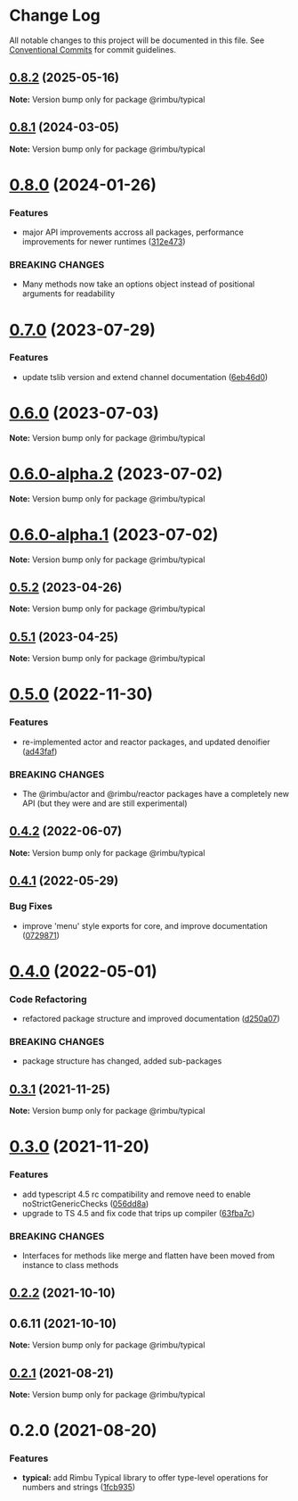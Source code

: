 # Change Log

All notable changes to this project will be documented in this file.
See [Conventional Commits](https://conventionalcommits.org) for commit guidelines.

## [0.8.2](https://github.com/rimbu-org/rimbu/compare/@rimbu/typical@0.8.1...@rimbu/typical@0.8.2) (2025-05-16)

**Note:** Version bump only for package @rimbu/typical

## [0.8.1](https://github.com/rimbu-org/rimbu/compare/@rimbu/typical@0.8.0...@rimbu/typical@0.8.1) (2024-03-05)

**Note:** Version bump only for package @rimbu/typical

# [0.8.0](https://github.com/rimbu-org/rimbu/compare/@rimbu/typical@0.7.0...@rimbu/typical@0.8.0) (2024-01-26)

### Features

- major API improvements accross all packages, performance improvements for newer runtimes ([312e473](https://github.com/rimbu-org/rimbu/commit/312e473261696a8e8749399491b9fd29bb5c38ec))

### BREAKING CHANGES

- Many methods now take an options object instead of positional arguments for
  readability

# [0.7.0](https://github.com/rimbu-org/rimbu/compare/@rimbu/typical@0.6.0...@rimbu/typical@0.7.0) (2023-07-29)

### Features

- update tslib version and extend channel documentation ([6eb46d0](https://github.com/rimbu-org/rimbu/commit/6eb46d07b9b7469febd316306146b04f43b1ebb5))

# [0.6.0](https://github.com/rimbu-org/rimbu/compare/@rimbu/typical@0.6.0-alpha.2...@rimbu/typical@0.6.0) (2023-07-03)

**Note:** Version bump only for package @rimbu/typical

# [0.6.0-alpha.2](https://github.com/rimbu-org/rimbu/compare/@rimbu/typical@0.6.0-alpha.1...@rimbu/typical@0.6.0-alpha.2) (2023-07-02)

**Note:** Version bump only for package @rimbu/typical

# [0.6.0-alpha.1](https://github.com/rimbu-org/rimbu/compare/@rimbu/typical@0.5.2...@rimbu/typical@0.6.0-alpha.1) (2023-07-02)

**Note:** Version bump only for package @rimbu/typical

## [0.5.2](https://github.com/rimbu-org/rimbu/compare/@rimbu/typical@0.5.1...@rimbu/typical@0.5.2) (2023-04-26)

**Note:** Version bump only for package @rimbu/typical

## [0.5.1](https://github.com/rimbu-org/rimbu/compare/@rimbu/typical@0.5.0...@rimbu/typical@0.5.1) (2023-04-25)

**Note:** Version bump only for package @rimbu/typical

# [0.5.0](https://github.com/rimbu-org/rimbu/compare/@rimbu/typical@0.4.2...@rimbu/typical@0.5.0) (2022-11-30)

### Features

- re-implemented actor and reactor packages, and updated denoifier ([ad43faf](https://github.com/rimbu-org/rimbu/commit/ad43faf1154d43fae79eea418d8b3bea28b04a2f))

### BREAKING CHANGES

- The @rimbu/actor and @rimbu/reactor packages have a completely new API (but they
  were and are still experimental)

## [0.4.2](https://github.com/rimbu-org/rimbu/compare/@rimbu/typical@0.4.1...@rimbu/typical@0.4.2) (2022-06-07)

**Note:** Version bump only for package @rimbu/typical

## [0.4.1](https://github.com/rimbu-org/rimbu/compare/@rimbu/typical@0.4.0...@rimbu/typical@0.4.1) (2022-05-29)

### Bug Fixes

- improve 'menu' style exports for core, and improve documentation ([0729871](https://github.com/rimbu-org/rimbu/commit/0729871a8aae220ef5d9132c0c56e5a3cb2c19cb))

# [0.4.0](https://github.com/rimbu-org/rimbu/compare/@rimbu/typical@0.3.1...@rimbu/typical@0.4.0) (2022-05-01)

### Code Refactoring

- refactored package structure and improved documentation ([d250a07](https://github.com/rimbu-org/rimbu/commit/d250a076300bd9c2cc3c2203b41a1889354c8bc5))

### BREAKING CHANGES

- package structure has changed, added sub-packages

## [0.3.1](https://github.com/rimbu-org/rimbu/compare/@rimbu/typical@0.3.0...@rimbu/typical@0.3.1) (2021-11-25)

**Note:** Version bump only for package @rimbu/typical

# [0.3.0](https://github.com/rimbu-org/rimbu/compare/@rimbu/typical@0.2.2...@rimbu/typical@0.3.0) (2021-11-20)

### Features

- add typescript 4.5 rc compatibility and remove need to enable noStrictGenericChecks ([056dd8a](https://github.com/rimbu-org/rimbu/commit/056dd8a998ae4064570481fb7a9396326c0ca131))
- upgrade to TS 4.5 and fix code that trips up compiler ([63fba7c](https://github.com/rimbu-org/rimbu/commit/63fba7cb039c629f9fc0dc09db2ef6435d06d5f1))

### BREAKING CHANGES

- Interfaces for methods like merge and flatten have been moved from instance to
  class methods

## [0.2.2](https://github.com/rimbu-org/rimbu/compare/@rimbu/typical@0.2.1...@rimbu/typical@0.2.2) (2021-10-10)

## 0.6.11 (2021-10-10)

**Note:** Version bump only for package @rimbu/typical

## [0.2.1](https://github.com/rimbu-org/rimbu/compare/@rimbu/typical@0.2.0...@rimbu/typical@0.2.1) (2021-08-21)

**Note:** Version bump only for package @rimbu/typical

# 0.2.0 (2021-08-20)

### Features

- **typical:** add Rimbu Typical library to offer type-level operations for numbers and strings ([1fcb935](https://github.com/rimbu-org/rimbu/commit/1fcb935cd7d9d661d8e0834d746084e39e0b533d))
